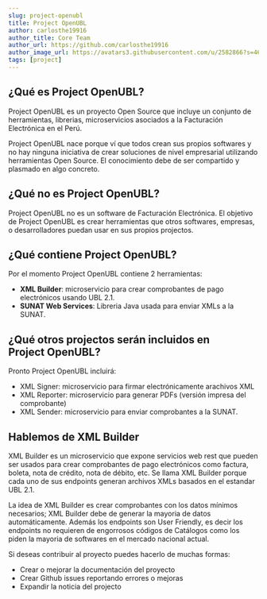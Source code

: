 ```yaml
---
slug: project-openubl
title: Project OpenUBL
author: carlosthe19916
author_title: Core Team
author_url: https://github.com/carlosthe19916
author_image_url: https://avatars3.githubusercontent.com/u/2582866?s=460&u=8567bb6bedfdc35830b70ce661e3c93cf3edd68a&v=4
tags: [project]
---
```


## ¿Qué es Project OpenUBL?

Project OpenUBL es un proyecto Open Source que incluye un conjunto de herramientas, librerias, microservicios asociados a la Facturación Electrónica en el Perú.

<!--truncate-->

Project OpenUBL nace porque ví que todos crean sus propios softwares y no hay ninguna iniciativa de crear soluciones de nivel empresarial utilizando herramientas Open Source. El conocimiento debe de ser compartido y plasmado en algo concreto.

## ¿Qué no es Project OpenUBL?

Project OpenUBL no es un software de Facturación Electrónica. El objetivo de Project OpenUBL es crear herramientas que otros softwares, empresas, o desarrolladores puedan usar en sus propios projectos.

## ¿Qué contiene Project OpenUBL?

Por el momento Project OpenUBL contiene 2 herramientas:

- **XML Builder**: microservicio para crear comprobantes de pago electrónicos usando UBL 2.1.
- **SUNAT Web Services**: Libreria Java usada para enviar XMLs a la SUNAT.

## ¿Qué otros projectos serán incluidos en Project OpenUBL?

Pronto Project OpenUBL incluirá:

- XML Signer: microservicio para firmar electrónicamente arachivos XML
- XML Reporter: microservicio para generar PDFs (versión impresa del comprobante)
- XML Sender: microservicio para enviar comprobantes a la SUNAT.

## Hablemos de XML Builder

XML Builder es un microservicio que expone servicios web rest que pueden ser usados para crear comprobantes de pago electrónicos como factura, boleta, nota de crédito, nota de débito, etc. Se llama XML Builder porque cada uno de sus endpoints generan archivos XMLs basados en el estandar UBL 2.1.

La idea de XML Builder es crear comprobantes con los datos mínimos necesarios; XML Builder debe de generar la mayoria de datos automáticamente. Además los endpoints son User Friendly, es decir los endpoints no requieren de engorrosos códigos de Catálogos como los piden la mayoria de softwares en el mercado nacional actual.

Si deseas contribuir al proyecto puedes hacerlo de muchas formas:

- Crear o mejorar la documentación del proyecto
- Crear Github issues reportando errores o mejoras
- Expandir la noticia del projecto
